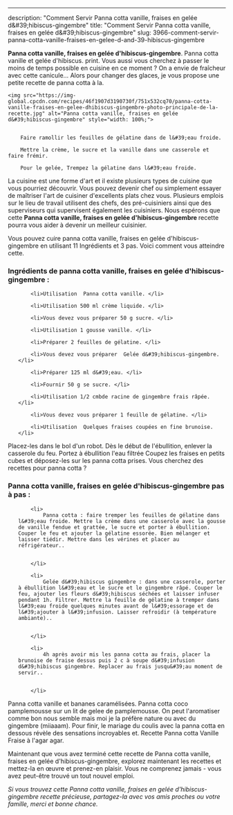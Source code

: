 ---
description: "Comment Servir Panna cotta vanille, fraises en gelée d&amp;#39;hibiscus-gingembre"
title: "Comment Servir Panna cotta vanille, fraises en gelée d&amp;#39;hibiscus-gingembre"
slug: 3966-comment-servir-panna-cotta-vanille-fraises-en-gelee-d-and-39-hibiscus-gingembre

<p>
	<strong>Panna cotta vanille, fraises en gelée d&#39;hibiscus-gingembre</strong>. 
	Panna cotta vanille et gelée d&#39;hibiscus. print. Vous aussi vous cherchez à passer le moins de temps possible en cuisine en ce moment ? On a envie de fraîcheur avec cette canicule… Alors pour changer des glaces, je vous propose une petite recette de panna cotta à la.
</p>
<p>
	
	<img src="https://img-global.cpcdn.com/recipes/46f1907d3190730f/751x532cq70/panna-cotta-vanille-fraises-en-gelee-dhibiscus-gingembre-photo-principale-de-la-recette.jpg" alt="Panna cotta vanille, fraises en gelée d&#39;hibiscus-gingembre" style="width: 100%;">
	
	
		Faire ramollir les feuilles de gélatine dans de l&#39;eau froide.
	
		Mettre la crème, le sucre et la vanille dans une casserole et faire frémir.
	
		Pour le gelée, Trempez la gélatine dans l&#39;eau froide.
	
</p>

La cuisine est une forme d'art et il existe plusieurs types de cuisine que vous pourriez découvrir. Vous pouvez devenir chef ou simplement essayer de maîtriser l'art de cuisiner d'excellents plats chez vous. Plusieurs emplois sur le lieu de travail utilisent des chefs, des pré-cuisiniers ainsi que des superviseurs qui supervisent également les cuisiniers. Nous espérons que cette <strong> Panna cotta vanille, fraises en gelée d&#39;hibiscus-gingembre </strong> recette pourra vous aider à devenir un meilleur cuisinier.

<!--inarticleads1-->

Vous pouvez cuire panna cotta vanille, fraises en gelée d&#39;hibiscus-gingembre en utilisant 11 Ingrédients et 3 pas. Voici comment vous atteindre cette.

<h3>Ingrédients de panna cotta vanille, fraises en gelée d&#39;hibiscus-gingembre :</h3>

<ol>
	
		<li>Utilisation  Panna cotta vanille. </li>
	
		<li>Utilisation 500 ml crème liquide. </li>
	
		<li>Vous devez vous préparer 50 g sucre. </li>
	
		<li>Utilisation 1 gousse vanille. </li>
	
		<li>Préparer 2 feuilles de gélatine. </li>
	
		<li>Vous devez vous préparer  Gelée d&#39;hibiscus-gingembre. </li>
	
		<li>Préparer 125 ml d&#39;eau. </li>
	
		<li>Fournir 50 g se sucre. </li>
	
		<li>Utilisation 1/2 cmbde racine de gingembre frais râpée. </li>
	
		<li>Vous devez vous préparer 1 feuille de gélatine. </li>
	
		<li>Utilisation  Quelques fraises coupées en fine brunoise. </li>
	
</ol>

Placez-les dans le bol d&#39;un robot. Dès le début de l&#39;ébullition, enlever la casserole du feu. Portez à ébullition l&#39;eau filtrée Coupez les fraises en petits cubes et déposez-les sur les panna cotta prises. Vous cherchez des recettes pour panna cotta ? 

<!--inarticleads2-->

<h3>Panna cotta vanille, fraises en gelée d&#39;hibiscus-gingembre pas à pas :</h3>

<ol>
	
		<li>
			Panna cotta : faire tremper les feuilles de gélatine dans l&#39;eau froide. Mettre la crème dans une casserole avec la gousse de vanille fendue et grattée, le sucre et porter à ébullition. Couper le feu et ajouter la gélatine essorée. Bien mélanger et laisser tiédir. Mettre dans les vérines et placer au réfrigérateur..
			
			
		</li>
	
		<li>
			Gelée d&#39;hibiscus gingembre : dans une casserole, porter à ébullition l&#39;eau et le sucre et le gingembre râpé. Couper le feu, ajouter les fleurs d&#39;hibiscus séchées et laisser infuser pendant 1h. Filtrer. Mettre la feuille de gélatine à tremper dans l&#39;eau froide quelques minutes avant de l&#39;essorage et de l&#39;ajouter à l&#39;infusion. Laisser refroidir (à température ambiante)..
			
			
		</li>
	
		<li>
			4h après avoir mis les panna cotta au frais, placer la brunoise de fraise dessus puis 2 c à soupe d&#39;infusion d&#39;hibiscus gingembre. Replacer au frais jusqu&#39;au moment de servir..
			
			
		</li>
	
</ol>

Panna cotta vanille et bananes caramélisées. Panna cotta coco pamplemousse sur un lit de gelee de pamplemousse. On peut l&#39;aromatiser comme bon nous semble mais moi je la préfère nature ou avec du gingembre (miiaaam). Pour finir, le mariage du coulis avec la panna cotta en dessous révèle des sensations incroyables et. Recette Panna cotta Vanille Fraise à l&#39;agar agar. 

<!--inarticleads1-->

<p>
Maintenant que vous avez terminé cette recette de Panna cotta vanille, fraises en gelée d&#39;hibiscus-gingembre, explorez maintenant les recettes et mettez-la en œuvre et prenez-en plaisir. Vous ne comprenez jamais - vous avez peut-être trouvé un tout nouvel emploi.
</p>

<p>
<i>Si vous trouvez cette Panna cotta vanille, fraises en gelée d&#39;hibiscus-gingembre recette précieuse, partagez-la avec vos amis proches ou votre famille, merci et bonne chance.</i>
</p>
